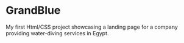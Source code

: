 # GrandBlue
My first Html/CSS project showcasing a landing page for a company providing water-diving services in Egypt.
